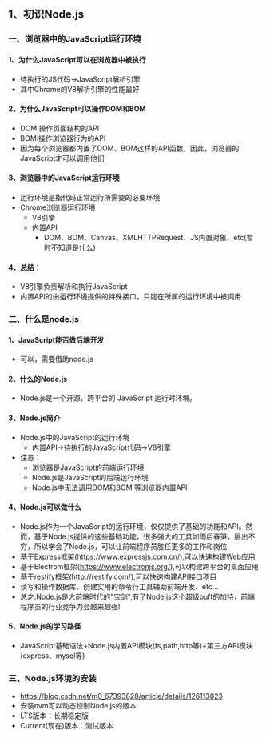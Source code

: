 ## 1、初识Node.js

### 一、浏览器中的JavaScript运行环境

#### 1、为什么JavaScript可以在浏览器中被执行

- 待执行的JS代码->JavaScript解析引擎
- 其中Chrome的V8解析引擎的性能最好

#### 2、为什么JavaScript可以操作DOM和BOM

- DOM:操作页面结构的API
- BOM:操作浏览器行为的API
- 因为每个浏览器都内置了DOM、BOM这样的API函数，因此，浏览器的JavaScript才可以调用他们

#### 3、浏览器中的JavaScript运行环境

- 运行环境是指代码正常运行所需要的必要环境
- Chrome浏览器运行环境
  - V8引擎
  - 内置API
    - DOM、BOM、Canvas、XMLHTTPRequest、JS内置对象、etc(暂时不知道是什么)

#### 4、总结：

- V8引擎负责解析和执行JavaScript
- 内置API的由运行环境提供的特殊接口，只能在所属的运行环境中被调用

### 二、什么是node.js

#### 1、JavaScript能否做后端开发

- 可以，需要借助node.js

#### 2、什么的Node.js

- Node.js是一个开源、跨平台的 JavaScript 运行时环境。

#### 3、Node.js简介

- Node.js中的JavaScript的运行环境
  - 内置API->待执行的JavaScript代码->V8引擎
- 注意：
  - 浏览器是JavaScript的前端运行环境
  - Node.js是JavaScript的后端运行环境
  - Node.js中无法调用DOM和BOM 等浏览器内置API

#### 4、Node.js可以做什么

- Node.js作为一个JavaScript的运行环境，仅仅提供了基础的功能和API。然而，基于Node.js提供的这些基础功能，很多强大的工具如雨后春笋，层出不穷，所以学会了Node.js，可以让前端程序员胜任更多的工作和岗位
- 基于Express框架(https://www.expressjs.com.cn/),可以快速构建Web应用
- 基于Electrom框架(https://www.electronjs.org/),可以构建跨平台的桌面应用
- 基于restify框架(http://restify.com/),可以快速构建API接口项目
- 读写和操作数据库、创建实用的命令行工具辅助前端开发、etc...
- 总之:Node.js是大前端时代的"宝剑",有了Node.js这个超级buff的加持，前端程序员的行业竞争力会越来越强!

#### 5、Node.js的学习路径

- JavaScript基础语法+Node.js内置API模块(fs,path,http等)+第三方API模块(express、mysql等)

### 三、Node.js环境的安装

- https://blog.csdn.net/m0_67393828/article/details/126113823
- 安装nvm可以动态控制Node.js的版本
- LTS版本：长期稳定版
- Current(现在)版本：测试版本 

